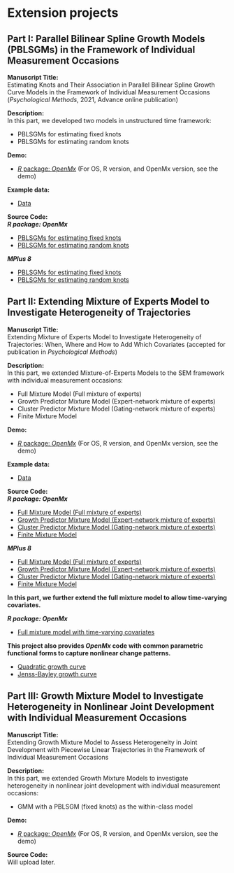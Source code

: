 # Extension projects

## Part I: Parallel Bilinear Spline Growth Models (PBLSGMs) in the Framework of Individual Measurement Occasions
**Manuscript Title:** <br>
Estimating Knots and Their Association in Parallel Bilinear Spline Growth Curve Models in the Framework of Individual Measurement Occasions (*Psychological Methods*, 2021, Advance online publication)

**Description:** <br>
In this part, we developed two models in unstructured time framework:
- PBLSGMs for estimating fixed knots 
- PBLSGMs for estimating random knots

**Demo:**
- [*R* package: *OpenMx*](https://github.com/Veronica0206/Extension_projects/blob/master/Part%201/OpenMx_demo1.md)
(For OS, R version, and OpenMx version, see the demo)

**Example data:** <br>
- [Data](https://github.com/Veronica0206/Extension_projects/blob/master/Part%201/example_data.csv)

**Source Code:** <br>
***R package: OpenMx*** <br>
- [PBLSGMs for estimating fixed knots](https://github.com/Veronica0206/Extension_projects/blob/master/Part%201/OpenMx_E1/PBLSGM_fixed.R)
- [PBLSGMs for estimating random knots](https://github.com/Veronica0206/Extension_projects/blob/master/Part%201/OpenMx_E1/PBLSGM_random.R)

***MPlus 8*** <br>
- [PBLSGMs for estimating fixed knots](https://github.com/Veronica0206/Extension_projects/blob/master/Part%201/MPlus8_E1/PBLSGM_Unknown%20Fixed%20Knot.inp)
- [PBLSGMs for estimating random knots](https://github.com/Veronica0206/Extension_projects/blob/master/Part%201/MPlus8_E1/PBLSGM_Unknown%20Random%20Knot.inp)

## Part II: Extending Mixture of Experts Model to Investigate Heterogeneity of Trajectories
**Manuscript Title:** <br>
Extending Mixture of Experts Model to Investigate Heterogeneity of Trajectories: When, Where and How to Add Which Covariates (accepted for publication in *Psychological Methods*)

**Description:** <br>
In this part, we extended Mixture-of-Experts Models to the SEM framework with individual measurement occasions:
- Full Mixture Model (Full mixture of experts)
- Growth Predictor Mixture Model (Expert-network mixture of experts)
- Cluster Predictor Mixture Model (Gating-network mixture of experts)
- Finite Mixture Model

**Demo:** 
- [*R* package: *OpenMx*](https://github.com/Veronica0206/Extension_projects/blob/master/Part%202/OpenMx_demo2.md)
(For OS, R version, and OpenMx version, see the demo)

**Example data:** <br>
- [Data](https://github.com/Veronica0206/Extension_projects/blob/master/Part%202/example_data.csv)

**Source Code:** <br>
***R package: OpenMx*** <br>
- [Full Mixture Model (Full mixture of experts)](https://github.com/Veronica0206/Extension_projects/blob/master/Part%202/OpenMx_E2/full_MoE.R)
- [Growth Predictor Mixture Model (Expert-network mixture of experts)](https://github.com/Veronica0206/Extension_projects/blob/master/Part%202/OpenMx_E2/expert_MoE.R)
- [Cluster Predictor Mixture Model (Gating-network mixture of experts)](https://github.com/Veronica0206/Extension_projects/blob/master/Part%202/OpenMx_E2/gating_MoE.R)
- [Finite Mixture Model](https://github.com/Veronica0206/Extension_projects/blob/master/Part%202/OpenMx_E2/FMM.R)

***MPlus 8*** <br>
- [Full Mixture Model (Full mixture of experts)](https://github.com/Veronica0206/Extension_projects/blob/master/Part%202/MPlus8_E2/Full%20MoE.inp)
- [Growth Predictor Mixture Model (Expert-network mixture of experts)](https://github.com/Veronica0206/Extension_projects/blob/master/Part%202/MPlus8_E2/Expert-network%20MoE.inp)
- [Cluster Predictor Mixture Model (Gating-network mixture of experts)](https://github.com/Veronica0206/Extension_projects/blob/master/Part%202/MPlus8_E2/Gating-network%20MoE.inp)
- [Finite Mixture Model](https://github.com/Veronica0206/Extension_projects/blob/master/Part%202/MPlus8_E2/FMM.inp)

**In this part, we further extend the full mixture model to allow time-varying covariates.**

***R package: OpenMx*** <br>
- [Full mixture model with time-varying covariates](https://github.com/Veronica0206/Extension_projects/blob/master/Part%202/R1_extension/OpenMx_E2R/fun_for_VaryingMoE.R)

**This project also provides *OpenMx* code with common parametric functional forms to capture nonlinear change patterns.**
- [Quadratic growth curve](https://github.com/Veronica0206/Extension_projects/blob/master/Part%202/R1_sensitivity/full_MoE_quad.R)
- [Jenss-Bayley growth curve](https://github.com/Veronica0206/Extension_projects/blob/master/Part%202/R1_sensitivity/full_MoE_JB.R)

## Part III: Growth Mixture Model to Investigate Heterogeneity in Nonlinear Joint Development with Individual Measurement Occasions
**Manuscript Title:** <br>
Extending Growth Mixture Model to Assess Heterogeneity in Joint Development with Piecewise Linear Trajectories in the Framework of Individual Measurement Occasions

**Description:** <br>
In this part, we extended Growth Mixture Models to investigate heterogeneity in nonlinear joint development with individual measurement occasions:
- GMM with a PBLSGM (fixed knots) as the within-class model

**Demo:** 
- [*R* package: *OpenMx*](https://github.com/Veronica0206/Extension_projects/blob/master/Part%203/OpenMx_demo3.md)
(For OS, R version, and OpenMx version, see the demo)

**Source Code:** <br>
Will upload later.


